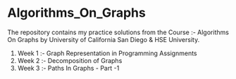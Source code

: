 # Algorithms_On_Graphs
The repository contains my practice solutions from the Course :- Algorithms On Graphs by University of California San Diego &amp; HSE University.

1. Week 1 :- Graph Representation in Programming Assignments     
2. Week 2 :- Decomposition of Graphs
3. Week 3 :- Paths In Graphs - Part -1
